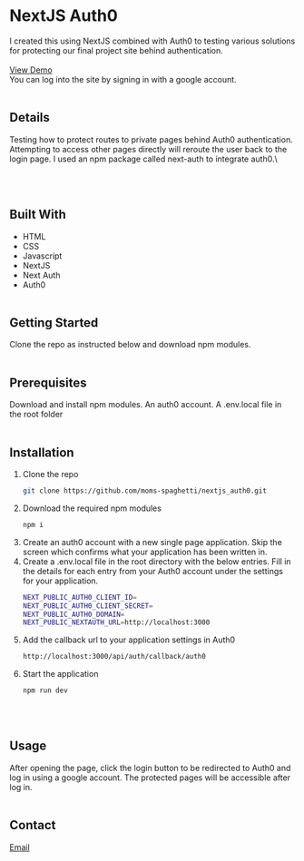 # NextJS Auth0

I created this using NextJS combined with Auth0 to testing various solutions for protecting our final project site behind authentication.\
<br/>
[View Demo](https://nextjs-auth0-i9wlpjq24.vercel.app/)\
You can log into the site by signing in with a google account.
<br/><br/>

## Details

Testing how to protect routes to private pages behind Auth0 authentication. Attempting to access other pages directly will reroute the user back to the login page. I used an npm package called next-auth to integrate auth0.\

<br/><br/>

## Built With

- HTML
- CSS
- Javascript
- NextJS
- Next Auth
- Auth0
  <br/><br/>

## Getting Started

Clone the repo as instructed below and download npm modules.
<br/><br/>

## Prerequisites

Download and install npm modules.
An auth0 account.
A .env.local file in the root folder
<br/><br/>

## Installation

1. Clone the repo
   ```sh
   git clone https://github.com/moms-spaghetti/nextjs_auth0.git
   ```
2. Download the required npm modules
   ```sh
   npm i
   ```
3. Create an auth0 account with a new single page application. Skip the screen which confirms what your application has been written in.
4. Create a .env.local file in the root directory with the below entries. Fill in the details for each entry from your Auth0 account under the settings for your application.
   ```sh
   NEXT_PUBLIC_AUTH0_CLIENT_ID=
   NEXT_PUBLIC_AUTH0_CLIENT_SECRET=
   NEXT_PUBLIC_AUTH0_DOMAIN=
   NEXT_PUBLIC_NEXTAUTH_URL=http://localhost:3000
   ```
5. Add the callback url to your application settings in Auth0
   ```sh
   http://localhost:3000/api/auth/callback/auth0
   ```
6. Start the application
   ```sh
   npm run dev
   ```
   <br/><br/>

## Usage

After opening the page, click the login button to be redirected to Auth0 and log in using a google account. The protected pages will be accessible after log in.
<br/><br/>

## Contact

[Email](mailto:williamedwards36@aol.com)
<br/><br/>
